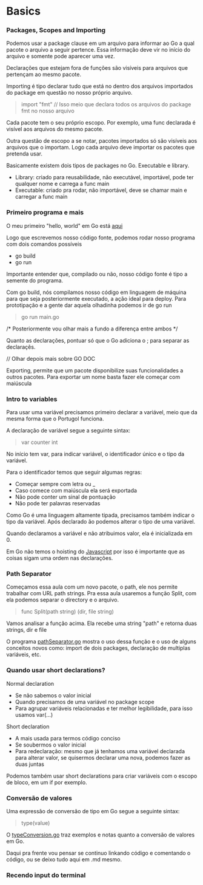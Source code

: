 # Basics

### Packages, Scopes and Importing

Podemos usar a package clause em um arquivo para informar ao Go a qual pacote o arquivo a seguir pertence. Essa informação deve vir no início do arquivo e somente pode aparecer uma vez.

Declarações que estejam fora de funções são visíveis para arquivos que pertençam ao mesmo pacote.

Importing é tipo declarar tudo que está no dentro dos arquivos importados do package em questão no nosso próprio arquivo.
> import "fmt" // Isso meio que declara todos os arquivos do package fmt no nosso arquivo

Cada pacote tem o seu próprio escopo. Por exemplo, uma func declarada é visível aos arquivos do mesmo pacote.

Outra questão de escopo a se notar, pacotes importados só são visíveis aos arquivos que o importam. Logo cada arquivo deve importar os pacotes que pretenda usar.

Basicamente existem dois tipos de packages no Go. Executable e library.
- Library: criado para reusabilidade, não executável, importável, pode ter qualquer nome e carrega a func main
- Executable: criado pra rodar, não importável, deve se chamar main e carregar a func main

### Primeiro programa e mais

O meu primeiro "hello, world" em Go está [aqui](./examples/helloWorld.go)

Logo que escrevemos nosso código fonte, podemos rodar nosso programa com dois comandos possíveis
- go build
- go run

Importante entender que, compilado ou não, nosso código fonte é tipo a semente do programa. 

Com go build, nós compilamos nosso código em linguagem de máquina para que seja posteriormente executado, a ação ideal para deploy. Para prototipação e a gente dar aquela olhadinha podemos ir de go run
> go run main.go

/* Posteriormente vou olhar mais a fundo a diferença entre ambos */

Quanto as declarações, pontuar só que o Go adiciona o ; para separar as declaraçẽs.

// Olhar depois mais sobre GO DOC

Exporting, permite que um pacote disponibilize suas funcionalidades a outros pacotes. Para exportar um nome basta fazer ele começar com maiúscula

### Intro to variables

Para usar uma variável precisamos primeiro declarar a variável, meio que da mesma forma que o Portugol funciona.

A declaração de variável segue a seguinte sintax:
> var counter int

No início tem var, para indicar variável, o identificador único e o tipo da variável.

Para o identificador temos que seguir algumas regras:
- Começar sempre com letra ou _
- Caso comece com maiúscula ela será exportada
- Não pode conter um sinal de pontuação
- Não pode ter palavras reservadas

Como Go é uma linguagem altamente tipada, precisamos também indicar o tipo da variável. Após declarado ão podemos alterar o tipo de uma variável.

Quando declaramos a variável e não atribuimos valor, ela é inicializada em 0.

Em Go não temos o hoisting do [Javascript](../../fcc-javascript-algorithms/README.md) por isso é importante que as coisas sigam uma ordem nas declarações.

### Path Separator

Começamos essa aula com um novo pacote, o path, ele nos permite trabalhar com URL path strings. Pra essa aula usaremos a função Split, com ela podemos separar o directory e o arquivo.
> func Split(path string) (dir, file string)

Vamos analisar a função acima. Ela recebe uma string "path" e retorna duas strings, dir e file

O programa [pathSeparator.go](./examples/pathSeparator.go) mostra o uso dessa função e o uso de alguns conceitos novos como: import de dois packages, declaração de multiplas variáveis, etc.

### Quando usar short declarations?

Normal declaration
- Se não sabemos o valor inicial
- Quando precisamos de uma variável no package scope
- Para agrupar variáveis relacionadas e ter melhor legibilidade, para isso usamos var(...)

Short declaration
- A mais usada para termos código conciso
- Se soubermos o valor inicial
- Para redeclaração: mesmo que já tenhamos uma variável declarada para alterar valor, se quisermos declarar uma nova, podemos fazer as duas juntas

Podemos também usar short declarations para criar variáveis com o escopo de bloco, em um if por exemplo.

### Conversão de valores

Uma expressão de conversão de tipo em Go segue a seguinte sintax:
> type(value)

O [typeConversion.go](./examples/typeConversion.go) traz exemplos e notas quanto a conversão de valores em Go.

Daqui pra frente vou pensar se continuo linkando código e comentando o código, ou se deixo tudo aqui em .md mesmo.

### Recendo input do terminal